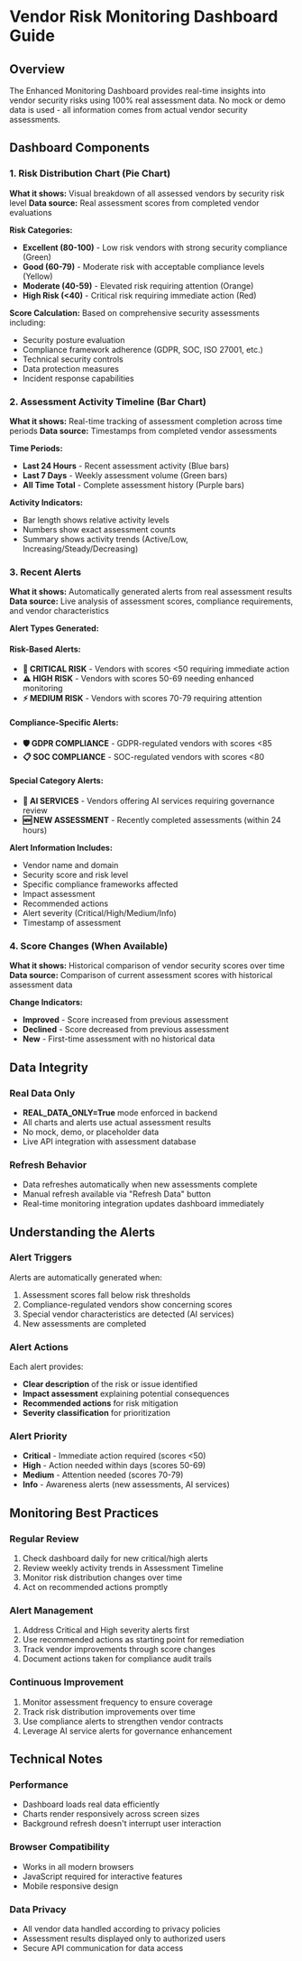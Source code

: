 # Vendor Risk Monitoring Dashboard Guide

## Overview
The Enhanced Monitoring Dashboard provides real-time insights into vendor security risks using 100% real assessment data. No mock or demo data is used - all information comes from actual vendor security assessments.

## Dashboard Components

### 1. Risk Distribution Chart (Pie Chart)
**What it shows:** Visual breakdown of all assessed vendors by security risk level
**Data source:** Real assessment scores from completed vendor evaluations

**Risk Categories:**
- **Excellent (80-100)** - Low risk vendors with strong security compliance (Green)
- **Good (60-79)** - Moderate risk with acceptable compliance levels (Yellow) 
- **Moderate (40-59)** - Elevated risk requiring attention (Orange)
- **High Risk (<40)** - Critical risk requiring immediate action (Red)

**Score Calculation:** Based on comprehensive security assessments including:
- Security posture evaluation
- Compliance framework adherence (GDPR, SOC, ISO 27001, etc.)
- Technical security controls
- Data protection measures
- Incident response capabilities

### 2. Assessment Activity Timeline (Bar Chart)
**What it shows:** Real-time tracking of assessment completion across time periods
**Data source:** Timestamps from completed vendor assessments

**Time Periods:**
- **Last 24 Hours** - Recent assessment activity (Blue bars)
- **Last 7 Days** - Weekly assessment volume (Green bars)  
- **All Time Total** - Complete assessment history (Purple bars)

**Activity Indicators:**
- Bar length shows relative activity levels
- Numbers show exact assessment counts
- Summary shows activity trends (Active/Low, Increasing/Steady/Decreasing)

### 3. Recent Alerts
**What it shows:** Automatically generated alerts from real assessment results
**Data source:** Live analysis of assessment scores, compliance requirements, and vendor characteristics

**Alert Types Generated:**

#### Risk-Based Alerts:
- **🚨 CRITICAL RISK** - Vendors with scores <50 requiring immediate action
- **⚠️ HIGH RISK** - Vendors with scores 50-69 needing enhanced monitoring
- **⚡ MEDIUM RISK** - Vendors with scores 70-79 requiring attention

#### Compliance-Specific Alerts:
- **🛡️ GDPR COMPLIANCE** - GDPR-regulated vendors with scores <85
- **📋 SOC COMPLIANCE** - SOC-regulated vendors with scores <80

#### Special Category Alerts:
- **🤖 AI SERVICES** - Vendors offering AI services requiring governance review
- **🆕 NEW ASSESSMENT** - Recently completed assessments (within 24 hours)

**Alert Information Includes:**
- Vendor name and domain
- Security score and risk level
- Specific compliance frameworks affected
- Impact assessment
- Recommended actions
- Alert severity (Critical/High/Medium/Info)
- Timestamp of assessment

### 4. Score Changes (When Available)
**What it shows:** Historical comparison of vendor security scores over time
**Data source:** Comparison of current assessment scores with historical assessment data

**Change Indicators:**
- **Improved** - Score increased from previous assessment
- **Declined** - Score decreased from previous assessment  
- **New** - First-time assessment with no historical data

## Data Integrity

### Real Data Only
- **REAL_DATA_ONLY=True** mode enforced in backend
- All charts and alerts use actual assessment results
- No mock, demo, or placeholder data
- Live API integration with assessment database

### Refresh Behavior
- Data refreshes automatically when new assessments complete
- Manual refresh available via "Refresh Data" button
- Real-time monitoring integration updates dashboard immediately

## Understanding the Alerts

### Alert Triggers
Alerts are automatically generated when:
1. Assessment scores fall below risk thresholds
2. Compliance-regulated vendors show concerning scores
3. Special vendor characteristics are detected (AI services)
4. New assessments are completed

### Alert Actions
Each alert provides:
- **Clear description** of the risk or issue identified
- **Impact assessment** explaining potential consequences
- **Recommended actions** for risk mitigation
- **Severity classification** for prioritization

### Alert Priority
- **Critical** - Immediate action required (scores <50)
- **High** - Action needed within days (scores 50-69) 
- **Medium** - Attention needed (scores 70-79)
- **Info** - Awareness alerts (new assessments, AI services)

## Monitoring Best Practices

### Regular Review
1. Check dashboard daily for new critical/high alerts
2. Review weekly activity trends in Assessment Timeline
3. Monitor risk distribution changes over time
4. Act on recommended actions promptly

### Alert Management  
1. Address Critical and High severity alerts first
2. Use recommended actions as starting point for remediation
3. Track vendor improvements through score changes
4. Document actions taken for compliance audit trails

### Continuous Improvement
1. Monitor assessment frequency to ensure coverage
2. Track risk distribution improvements over time
3. Use compliance alerts to strengthen vendor contracts
4. Leverage AI service alerts for governance enhancement

## Technical Notes

### Performance
- Dashboard loads real data efficiently
- Charts render responsively across screen sizes
- Background refresh doesn't interrupt user interaction

### Browser Compatibility
- Works in all modern browsers
- JavaScript required for interactive features
- Mobile responsive design

### Data Privacy
- All vendor data handled according to privacy policies
- Assessment results displayed only to authorized users
- Secure API communication for data access